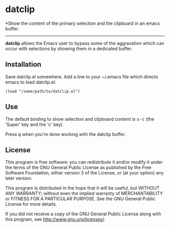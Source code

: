 # datclip

*Show the content of the primary selection and the clipboard in an emacs buffer.

---

**datclip** allows the Emacs user to bypass some of the aggravation which can occur with selections by showing them in a dedicated buffer.

## Installation

Save datclip.el somewhere. Add a line to your ~/.emacs file which directs emacs to load datclip.el:

```
(load "/some/path/to/datclip.el")
```

## Use

The default binding to show selection and clipboard content is <kbd>s-c</kbd> (the 'Super' key and the 'c' key).

Press <kbd>q</kbd> when you're done working with the datclip buffer.

## License

This program is free software: you can redistribute it and/or modify it under the terms of the GNU General Public License as published by the Free Software Foundation, either version 3 of the License, or (at your option) any later version.

This program is distributed in the hope that it will be useful, but WITHOUT ANY WARRANTY; without even the implied warranty of MERCHANTABILITY or FITNESS FOR A PARTICULAR PURPOSE. See the GNU General Public License for more details.

If you did not receive a copy of the GNU General Public License along with this program, see http://www.gnu.org/licenses/.
